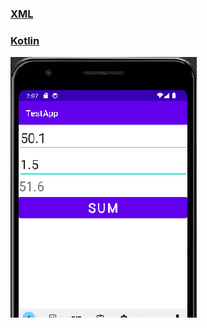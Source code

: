 ### [XML](app/src/main/res/layout/activity_main.xml)

### [Kotlin](app/src/main/java/com/example/testapp/MainActivity.kt)

![image](img/example.png)
